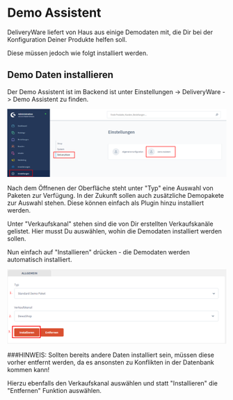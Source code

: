 # Demo Assistent

DeliveryWare liefert von Haus aus einige Demodaten mit, die Dir bei der Konfiguration
Deiner Produkte helfen soll.

Diese müssen jedoch wie folgt installiert werden.

## Demo Daten installieren

Der Demo Assistent ist im Backend ist unter 
Einstellungen -> DeliveryWare -> Demo Assistent zu finden.

![dewa-demo-assistant-uebersicht](img/dewa-demo-assistant.png)

Nach dem Öffnenen der Oberfläche steht unter "Typ" eine Auswahl von Paketen zur Verfügung.
In der Zukunft sollen auch zusätzliche Demopakete zur Auswahl stehen. Diese können einfach
als Plugin hinzu installiert werden.

Unter "Verkaufskanal" stehen sind die von Dir erstellten Verkaufskanäle gelistet.
Hier musst Du auswählen, wohin die Demodaten installiert werden sollen.

Nun einfach auf "Installieren" drücken - die Demodaten werden automatisch installiert.


![dewa-demo-assistant-installation](img/dewa-demo-assistant-installation.png)

###HINWEIS:
Sollten bereits andere Daten installiert sein, müssen diese vorher entfernt werden,
da es ansonsten zu Konflikten in der Datenbank kommen kann!

Hierzu ebenfalls den Verkaufskanal auswählen und statt "Installieren" die "Entfernen"
Funktion auswählen.